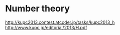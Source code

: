# Number theory
http://kupc2013.contest.atcoder.jp/tasks/kupc2013_h
http://www.kupc.jp/editorial/2013/H.pdf


